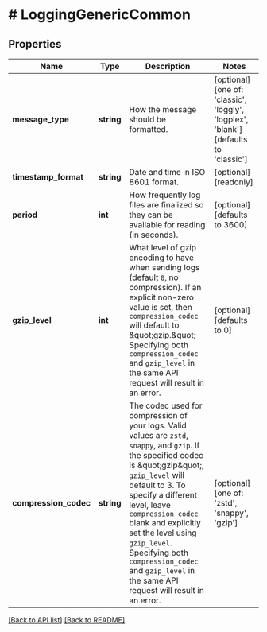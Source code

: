 # # LoggingGenericCommon

## Properties

Name | Type | Description | Notes
------------ | ------------- | ------------- | -------------
**message_type** | **string** | How the message should be formatted. | [optional]  [one of: 'classic', 'loggly', 'logplex', 'blank'] [defaults to 'classic']
**timestamp_format** | **string** | Date and time in ISO 8601 format. | [optional] [readonly] 
**period** | **int** | How frequently log files are finalized so they can be available for reading (in seconds). | [optional]  [defaults to 3600]
**gzip_level** | **int** | What level of gzip encoding to have when sending logs (default `0`, no compression). If an explicit non-zero value is set, then `compression_codec` will default to \&quot;gzip.\&quot; Specifying both `compression_codec` and `gzip_level` in the same API request will result in an error. | [optional]  [defaults to 0]
**compression_codec** | **string** | The codec used for compression of your logs. Valid values are `zstd`, `snappy`, and `gzip`. If the specified codec is \&quot;gzip\&quot;, `gzip_level` will default to 3. To specify a different level, leave `compression_codec` blank and explicitly set the level using `gzip_level`. Specifying both `compression_codec` and `gzip_level` in the same API request will result in an error. | [optional]  [one of: 'zstd', 'snappy', 'gzip']


[[Back to API list]](../../README.md#endpoints) [[Back to README]](../../README.md)
